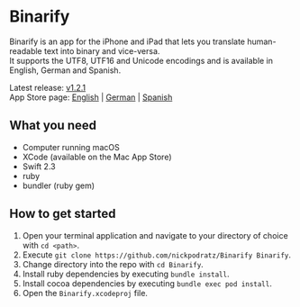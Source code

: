 # Binarify

Binarify is an app for the iPhone and iPad that lets you translate human-readable text into binary and vice-versa.   
It supports the UTF8, UTF16 and Unicode encodings and is available in English, German and Spanish.

Latest release: [v1.2.1](https://github.com/nickpodratz/Binarify/releases/tag/v1.2.1)	
App Store page: 
[English](https://itunes.apple.com/app/binarify/id912928467?mt=8) |
[German](https://itunes.apple.com/de/app/binarify/id912928467?mt=8) |
[Spanish](https://itunes.apple.com/es/app/binarify/id912928467?mt=8)

## What you need
- Computer running macOS
- XCode (available on the Mac App Store)
- Swift 2.3
- ruby
- bundler (ruby gem)

## How to get started
1. Open your terminal application and navigate to your directory of choice with `cd <path>`.
2. Execute `git clone https://github.com/nickpodratz/Binarify Binarify`.
3. Change directory into the repo with `cd Binarify`.
4. Install ruby dependencies by executing `bundle install`.
5. Install cocoa dependencies by executing `bundle exec pod install`.
5. Open the `Binarify.xcodeproj` file.
